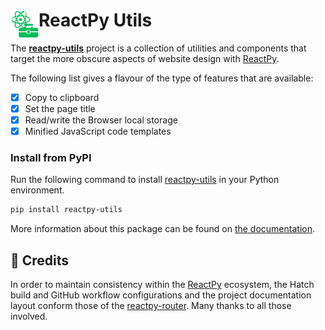 # <img src="docs/src/assets/image/logo-toolbox.svg" align="left" height="45"/> ReactPy Utils

The **[reactpy-utils]** project is a collection of utilities and components that target the more obscure aspects
of website design with [ReactPy]. 

The following list gives a flavour of the type of features that are available:

- [X] Copy to clipboard
- [X] Set the page title
- [X] Read/write the Browser local storage 
- [X] Minified JavaScript code templates

### Install from PyPI

Run the following command to install [reactpy-utils] in your Python environment.

```bash linenums="0"
pip install reactpy-utils
```

More information about this package can be found on [the documentation](https://jonesst2608.github.io/reactpy-utils).

## 🙏 Credits

In order to maintain consistency within the [ReactPy] ecosystem, the Hatch build and GitHub workflow 
configurations and the project documentation layout conform those of the [reactpy-router]. Many thanks to 
all those involved.

[reactpy-utils]: https://pypi.org/jonesst2608/reactpy-utils/
[reactpy-router]: https://github.com/reactive-python/reactpy-router
[ReactPy]: https://reactpy.dev/docs/index.html

